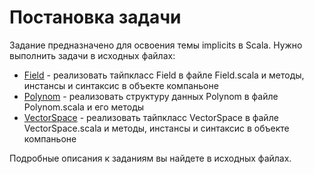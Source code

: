 # Постановка задачи

Задание предназначено для освоения темы implicits в Scala. Нужно выполнить задачи в исходных файлах:
* [Field](src/main/scala/mipt/homework5/Field.scala) - реализовать тайпкласс Field в файле Field.scala и методы, инстансы и синтаксис в объекте компаньоне
* [Polynom](src/main/scala/mipt/homework5/Polynom.scala) - реализовать структуру данных Polynom в файле Polynom.scala и его методы
* [VectorSpace](src/main/scala/mipt/homework5/VectorSpace.scala) - реализовать тайпкласс VectorSpace в файле VectorSpace.scala и методы, инстансы и синтаксис в объекте компаньоне

Подробные описания к заданиям вы найдете в исходных файлах.
